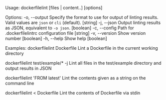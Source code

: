 Usage: dockerfilelint [files | content..] [options]

Options:
-o, --output Specify the format to use for output of linting results. Valid values
are `json` or `cli` (default). [string]
-j, --json Output linting results as JSON, equivalent to `-o json`. [boolean]
-c, --config Path for .dockerfilelintrc configuration file [string]
-v, --version Show version number [boolean]
-h, --help Show help [boolean]

Examples:
dockerfilelint Dockerfile Lint a Dockerfile in the current working directory

dockerfilelint test/example/\* -j Lint all files in the test/example directory and
output results in JSON

dockerfilelint 'FROM latest' Lint the contents given as a string on the command
line

dockerfilelint < Dockerfile Lint the contents of Dockerfile via stdin
